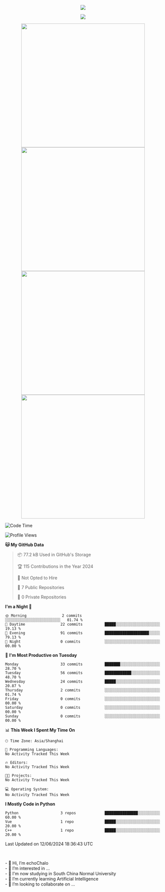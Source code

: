 <!-- header -->
<p align="center">
<img src="https://capsule-render.vercel.app/api?type=waving&color=timeGradient&height=300&&section=header&text=👋%20Hi&fontSize=90&fontAlign=50&fontAlignY=30&desc=I’m%20echoChalo&descAlign=50&descSize=30&descAlignY=60&animation=twinkling" />
</p>
<!--subheader -->
<p align="center">
<img src="https://readme-typing-svg.demolab.com?font=Montserrat&pause=1000&color=28F7E8&background=498FF600&center=true&vCenter=true&random=false&width=435&lines=Welcome+to+my+Github+profile+page!" />
</p>
<!-- data-->

<p align="center">
<img align="center" width="400" src="https://github-readme-stats.vercel.app/api?username=echoChalo&theme=github-compact" />
<img align="center" width="400" src="https://streak-stats.demolab.com?user=echoChalo&theme=tokyonight-duo&hide_border=true" />
<br/>
<img width="400" src="https://github-readme-stats.vercel.app/api/top-langs/?username=echoChalo&layout=compact&hide_border=true&area=true" />
<img  width="400" align="center" src="https://github-readme-stats.vercel.app/api/wakatime?username=echoChalo&theme=transparent&hide_border=true&layout=compact&langs_count=22" />

 
<!--START_SECTION:waka-->
 
![Code Time](http://img.shields.io/badge/Code%20Time-0%20secs-blue)

![Profile Views](http://img.shields.io/badge/Profile%20Views-1-blue)

**🐱 My GitHub Data** 

> 📦 77.2 kB Used in GitHub's Storage 
 > 
> 🏆 115 Contributions in the Year 2024
 > 
> 🚫 Not Opted to Hire
 > 
> 📜 7 Public Repositories 
 > 
> 🔑 0 Private Repositories 
 > 
**I'm a Night 🦉** 

```text
🌞 Morning                2 commits           ░░░░░░░░░░░░░░░░░░░░░░░░░   01.74 % 
🌆 Daytime                22 commits          █████░░░░░░░░░░░░░░░░░░░░   19.13 % 
🌃 Evening                91 commits          ████████████████████░░░░░   79.13 % 
🌙 Night                  0 commits           ░░░░░░░░░░░░░░░░░░░░░░░░░   00.00 % 
```
📅 **I'm Most Productive on Tuesday** 

```text
Monday                   33 commits          ███████░░░░░░░░░░░░░░░░░░   28.70 % 
Tuesday                  56 commits          ████████████░░░░░░░░░░░░░   48.70 % 
Wednesday                24 commits          █████░░░░░░░░░░░░░░░░░░░░   20.87 % 
Thursday                 2 commits           ░░░░░░░░░░░░░░░░░░░░░░░░░   01.74 % 
Friday                   0 commits           ░░░░░░░░░░░░░░░░░░░░░░░░░   00.00 % 
Saturday                 0 commits           ░░░░░░░░░░░░░░░░░░░░░░░░░   00.00 % 
Sunday                   0 commits           ░░░░░░░░░░░░░░░░░░░░░░░░░   00.00 % 
```


📊 **This Week I Spent My Time On** 

```text
🕑︎ Time Zone: Asia/Shanghai

💬 Programming Languages: 
No Activity Tracked This Week

🔥 Editors: 
No Activity Tracked This Week

🐱‍💻 Projects: 
No Activity Tracked This Week

💻 Operating System: 
No Activity Tracked This Week
```

**I Mostly Code in Python** 

```text
Python                   3 repos             ███████████████░░░░░░░░░░   60.00 % 
Vue                      1 repo              █████░░░░░░░░░░░░░░░░░░░░   20.00 % 
C++                      1 repo              █████░░░░░░░░░░░░░░░░░░░░   20.00 % 
```




 Last Updated on 12/06/2024 18:36:43 UTC
<!--END_SECTION:waka-->
<br/>
</p>
- 👋 Hi, I’m echoChalo<br/>
- 👀 I’m interested in ...<br/>
- 📕 I'm now studying in South China Normal University<br/>
- 🌱 I’m currently learning Artificial Intelligence<br/>
- 💞️ I’m looking to collaborate on ...<br/>

<!---
echoChalo/echoChalo is a ✨ special ✨ repository because its `README.md` (this file) appears on your GitHub profile.
You can click the Preview link to take a look at your changes.
--->
